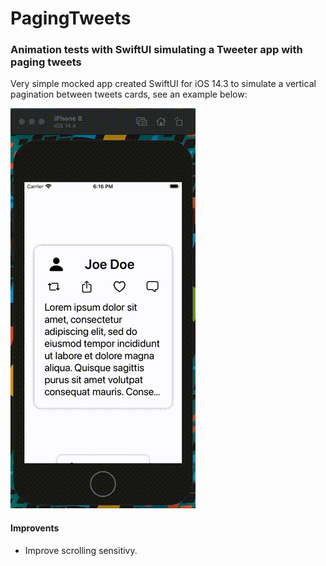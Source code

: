 # PagingTweets

### Animation tests with SwiftUI simulating a Tweeter app with paging tweets

Very simple mocked app created SwiftUI for iOS 14.3 to simulate a vertical pagination between tweets cards, see an example below:

![](assets/record.gif)

#### Improvents

- Improve scrolling sensitivy.

